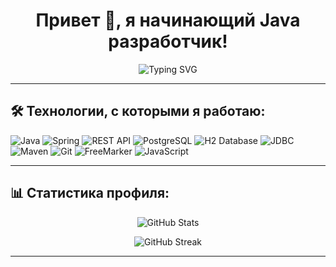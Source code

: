 <h1 align="center">Привет 👋, я начинающий Java разработчик!</h1>

<p align="center">
  <img src="https://readme-typing-svg.herokuapp.com?font=Fira+Code&size=22&pause=1000&color=F78C6B&center=true&vCenter=true&width=500&lines=Пишу+на+Java+и+Spring+Boot;Создаю+REST+API+и+веб-приложения;Работаю+с+SQL+и+PostgreSQL;Изучаю+новые+технологии+и+развиваюсь" alt="Typing SVG" />
</p>

---

## 🛠️ Технологии, с которыми я работаю:

![Java](https://img.shields.io/badge/Java-ED8B00?style=for-the-badge&logo=java&logoColor=white)
![Spring](https://img.shields.io/badge/Spring-6DB33F?style=for-the-badge&logo=spring&logoColor=white)
![REST API](https://img.shields.io/badge/REST%20API-00599C?style=for-the-badge&logo=postman&logoColor=white)
![PostgreSQL](https://img.shields.io/badge/PostgreSQL-336791?style=for-the-badge&logo=postgresql&logoColor=white)
![H2 Database](https://img.shields.io/badge/H2-007396?style=for-the-badge)
![JDBC](https://img.shields.io/badge/JDBC-4479A1?style=for-the-badge)
![Maven](https://img.shields.io/badge/Maven-C71A36?style=for-the-badge)
![Git](https://img.shields.io/badge/Git-F05032?style=for-the-badge&logo=git&logoColor=white)
![FreeMarker](https://img.shields.io/badge/FreeMarker-007396?style=for-the-badge)
![JavaScript](https://img.shields.io/badge/JavaScript-F7DF1E?style=for-the-badge&logo=javascript&logoColor=black)

---

## 📊 Статистика профиля:

<p align="center">
  <img src="https://github-readme-stats.vercel.app/api?username=Adis-cmd&show_icons=true&theme=tokyonight" alt="GitHub Stats" />
</p>

<p align="center">
  <img src="https://github-readme-streak-stats.herokuapp.com/?user=Adis-cmd&theme=tokyonight" alt="GitHub Streak" />
</p>

---
